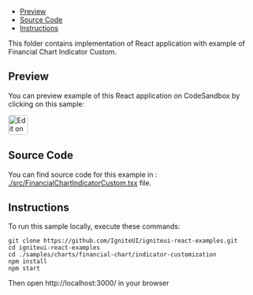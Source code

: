 <!-- NOTE: do not change this file because it will be auto re-generated from template file: -->
<!-- https://github.com/IgniteUI/igniteui-react-examples/tree/master/templates/sample/ReadMe.md -->

<!-- ## Table of Contents -->
- [Preview](#Preview)
- [Source Code](#Source-Code)
- [Instructions](#Instructions)

This folder contains implementation of React application with example of Financial Chart Indicator Custom.
<!-- in the Financial Chart component -->
<!-- [Financial Chart](https://infragistics.com/Reactsite/components/financial-chart.html) -->

## Preview

You can preview example of this React application on CodeSandbox by clicking on this sample:

<html lang="en" xmlns="http://www.w3.org/1999/xhtml">
    <body>
        <a target="_blank" href="https://codesandbox.io/s/github/IgniteUI/igniteui-react-examples/tree/master/samples/charts/financial-chart/indicator-customization?fontsize=14&hidenavigation=1&theme=dark&view=preview&file=/src/FinancialChartIndicatorCustom.tsx" rel="noopener noreferrer">
            <img height="40px" style="border-radius: 0.25rem" alt="Edit on CodeSandbox" src="https://static.infragistics.com/xplatform/images/sandbox/code.png"/>
        </a>
        <!-- <a target="_blank"
href="https://codesandbox.io/s/github/IgniteUI/igniteui-react-examples/tree/master/samples/maps/geo-map/binding-csv-points?fontsize=14&hidenavigation=1&theme=dark&view=preview">
            <img alt="Edit Sample" src="https://codesandbox.io/static/img/play-codesandbox.svg"/>
        </a> -->
        <!-- <a target="_blank" style="margin-left: 0.5rem"
href="https://codesandbox.io/embed/github/IgniteUI/igniteui-react-examples/tree/master/samples/charts/financial-chart/indicator-customization?fontsize=14&hidenavigation=1&theme=dark&view=preview&file=/src/FinancialChartIndicatorCustom.tsx">
            <img height="40px" style="border-radius: 5px" alt="View on CodeSandbox" src="https://static.infragistics.com/xplatform/images/sandbox/view.png"/>
        </a> -->
        <!-- <a target="_blank"
href="https://codesandbox.io/embed/github/IgniteUI/igniteui-react-examples/tree/master/samples/maps/geo-map/binding-csv-points?fontsize=14&hidenavigation=1&theme=dark&view=preview">
            <img alt="View on CodeSandbox" src="https://static.infragistics.com/xplatform/images/sandbox/view.png"/>
        </a>
https://codesandbox.io/embed/react-treemap-overview-rtb45
https://codesandbox.io/static/img/play-codesandbox.svg
https://codesandbox.io/embed/react-treemap-overview-rtb45?view=browser -->
    </body>
</html>

<!-- ## Sample Preview -->

<!-- <iframe
  src="https://codesandbox.io/embed/github/IgniteUI/igniteui-react-examples/tree/master/samples/charts/financial-chart/indicator-customization?fontsize=14&hidenavigation=1&theme=dark&view=preview&file=/src/FinancialChartIndicatorCustom.tsx"
  style="width:100%; height:400px; border:0; border-radius: 4px; overflow:hidden;"
  allow="accelerometer; ambient-light-sensor; camera; encrypted-media; geolocation; gyroscope; hid; microphone; midi; payment; usb; vr"
  sandbox="allow-forms allow-modals allow-popups allow-presentation allow-same-origin allow-scripts"
></iframe> -->

## Source Code

You can find source code for this example in :
[./src/FinancialChartIndicatorCustom.tsx](./src/FinancialChartIndicatorCustom.tsx) file.

<!-- The following section provides source code from:
`./src/FinancialChartIndicatorCustom.tsx` file: -->

<!-- ```tsx
import { IgrFinancialEventArgs } from 'igniteui-react-charts';
import { IgrFinancialChartCustomIndicatorArgs } from 'igniteui-react-charts';
import { IgrFinancialChart } from 'igniteui-react-charts';
import { IgrFinancialChartModule } from 'igniteui-react-charts';
import * as React from 'react';
import { StocksUtility } from '/StocksUtility';

IgrFinancialChartModule.register();

export default class FinancialChartIndicatorCustom extends React.Component {

    public data: any[];

    constructor(props: any) {
        super(props);
        this.data = this.getStockData();
        this.applyCustomIndicators = this.applyCustomIndicators.bind(this);
    }

    public render() {
        return (
            <div className="igContainer" style={{height: "calc(100% - 25px)"}} >
                <div className="igComponent">
                    <IgrFinancialChart
                        width="100%"
                        height="100%"
                        chartType="candle"
                        zoomSliderType="none"
                        dataSource={this.data}
                        customIndicatorNames="Custom Indicator (Price Changes)"
                        applyCustomIndicators={this.applyCustomIndicators}/>
                </div>
            </div>
        );
    }

    public applyCustomIndicators(chart: IgrFinancialChart, event: IgrFinancialChartCustomIndicatorArgs) {

        if (event.index === 0) {
            const info: IgrFinancialEventArgs = event.indicatorInfo;
            if (info === undefined)
            {
                console.log("indicatorInfo is undefined"); return;
            }

            const ds = info.dataSource;
            if (ds === undefined)
            {
                console.log("dataSource is undefined"); return;
            }
            if (ds.openColumn === undefined)
            {
                console.log("dataSource has no openColumn"); return;
            }
            if (ds.indicatorColumn.length === 0)
            {
                console.log("dataSource has no indicatorColumn"); return;
            }

            const prices = ds.openColumn;
            const priceStart = ds.openColumn[0];
            let min = Number.MAX_VALUE;
            let max = Number.MIN_VALUE;

            // calculating price changes using start price as reference
            for (let i = 0; i < ds.indicatorColumn.length; i++) {
                const priceChange = prices[i] - priceStart;
                const pricePercentage = (priceChange / priceStart) * 100;
                min = Math.min(min, pricePercentage);
                max = Math.max(max, pricePercentage);
                // setting values for indicator
                ds.indicatorColumn[i] = pricePercentage;
            }

            // setting min and max on data source
            ds.minimumValue = min;
            ds.maximumValue = max;

            console.log("custom indicator created between " + min + "  " + max);
        }
    }

    public getStockData(): any {
        const today = new Date();
        const year = today.getFullYear();
        const month = today.getMonth();
        const dateEnd = new Date(year, month, 1);
        const dateStart = new Date(year - 2, month, 1);

        return StocksUtility.GetStocksBetween(dateStart, dateEnd);
    }
}

``` -->

## Instructions
To run this sample locally, execute these commands:

```
git clone https://github.com/IgniteUI/igniteui-react-examples.git
cd igniteui-react-examples
cd ./samples/charts/financial-chart/indicator-customization
npm install
npm start

```

Then open http://localhost:3000/ in your browser

